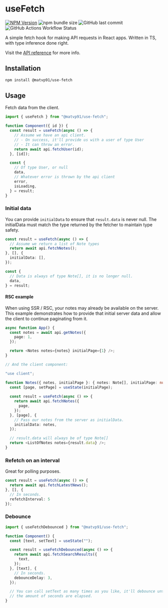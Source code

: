 # useFetch

[![NPM Version](https://img.shields.io/npm/v/%40matvp91%2Fuse-fetch)](https://npmjs.org/package/@matvp91/use-fetch)
![npm bundle size](https://img.shields.io/bundlephobia/minzip/%40matvp91%2Fuse-fetch)
![GitHub last commit](https://img.shields.io/github/last-commit/matvp91/use-fetch)
![GitHub Actions Workflow Status](https://img.shields.io/github/actions/workflow/status/matvp91/use-fetch/build.yaml)

A simple fetch hook for making API requests in React apps. Written in TS, with type inference done right.

Visit the [API reference](wiki/API) for more info.

## Installation

```sh
npm install @matvp91/use-fetch
```

## Usage

Fetch data from the client.

```ts
import { useFetch } from "@matvp91/use-fetch";

function Component({ id }) {
  const result = useFetch(async () => {
    // Assume we have an api client.
    // - On success, it'll provide us with a user of type User
    // - It can throw an error.
    return await api.fetchUser(id);
  }, [id]);

  const {
    // Of type User, or null
    data,
    // Whatever error is thrown by the api client
    error,
    isLoading,
  } = result;
}
```

### Initial data

You can provide `initialData` to ensure that `result.data` is never null. The initialData must match the type returned by the fetcher to maintain type safety.

```ts
const result = useFetch(async () => {
  // Assume we return a list of Note types
  return await api.fetchNotes();
}, [], {
  initialData: [],
});

const {
  // Data is always of type Note[], it is no longer null.
  data,
} = result;
```

#### RSC example

When using SSR / RSC, your notes may already be available on the server. This example demonstrates how to provide that initial server data and allow the client to continue paginating from it.

```ts
async function App() {
  const notes = await api.getNotes({
    page: 1,
  });

  return <Notes notes={notes} initialPage={1} />;
}

// And the client component:

"use client";

function Notes({ notes, initialPage }: { notes: Note[], initialPage: number ) {
  const [page, setPage] = useState(initialPage);
  
  const result = useFetch(async () => {
    return await api.fetchNotes({
      page,
    });
  }, [page], {
    // Pass our notes from the server as initialData. 
    initialData: notes,
  });

  // result.data will always be of type Note[]
  return <ListOfNotes notes={result.data} />;
}
```

### Refetch on an interval

Great for polling purposes.

```ts
const result = useFetch(async () => {
  return await api.fetchLatestNews();
}, [], {
  // In seconds.
  refetchInterval: 5
});
```

### Debounce

```ts
import { useFetchDebounced } from "@matvp91/use-fetch";

function Component() {
  const [text, setText] = useState("");

  const result = useFetchDebounced(async () => {
    return await api.fetchSearchResults({
      text,
    });
  }, [text], {
    // In seconds.
    debounceDelay: 3,
  });

  // You can call setText as many times as you like, it'll debounce until
  // the amount of seconds are elapsed.
}
```